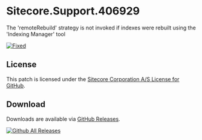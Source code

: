 # Sitecore.Support.406929
The 'remoteRebuild' strategy is not invoked if indexes were rebuilt using the 'Indexing Manager' tool

[![Fixed](https://img.shields.io/badge/fixed-7.2_update_6-blue.svg)](https://sdn.sitecore.net/Products/Sitecore%20V5/Sitecore%20CMS%207/ReleaseNotes/ChangeLog.aspx)


## License  
This patch is licensed under the [Sitecore Corporation A/S License for GitHub](https://github.com/sitecoresupport/Sitecore.Support.406929/blob/master/LICENSE).  

## Download  
Downloads are available via [GitHub Releases](https://github.com/sitecoresupport/Sitecore.Support.406929/releases).  

[![Github All Releases](https://img.shields.io/github/downloads/SitecoreSupport/Sitecore.Support.406929/total.svg)](https://github.com/SitecoreSupport/Sitecore.Support.406929/releases)

